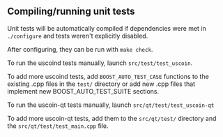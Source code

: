 Compiling/running unit tests
------------------------------------

Unit tests will be automatically compiled if dependencies were met in `./configure`
and tests weren't explicitly disabled.

After configuring, they can be run with `make check`.

To run the uscoind tests manually, launch `src/test/test_uscoin`.

To add more uscoind tests, add `BOOST_AUTO_TEST_CASE` functions to the existing
.cpp files in the `test/` directory or add new .cpp files that
implement new BOOST_AUTO_TEST_SUITE sections.

To run the uscoin-qt tests manually, launch `src/qt/test/test_uscoin-qt`

To add more uscoin-qt tests, add them to the `src/qt/test/` directory and
the `src/qt/test/test_main.cpp` file.
